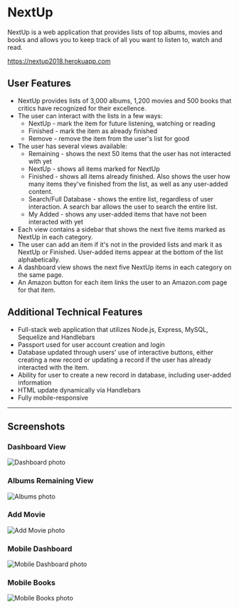 # NextUp
NextUp is a web application that provides lists of top albums, movies and books and allows you to keep track of all you want to listen to, watch and read. 

https://nextup2018.herokuapp.com

## User Features
  * NextUp provides lists of 3,000 albums, 1,200 movies and 500 books that critics have recognized for their excellence.
  * The user can interact with the lists in a few ways:
    * NextUp - mark the item for future listening, watching or reading
    * Finished - mark the item as already finished
    * Remove - remove the item from the user's list for good
  * The user has several views available:
    * Remaining - shows the next 50 items that the user has not interacted with yet
    * NextUp - shows all items marked for NextUp
    * Finished - shows all items already finished. Also shows the user how many items they've finished from the list, as well as any user-added content.
    * Search/Full Database - shows the entire list, regardless of user interaction. A search bar allows the user to search the entire list.
    * My Added - shows any user-added items that have not been interacted with yet
  * Each view contains a sidebar that shows the next five items marked as NextUp in each category.    
  * The user can add an item if it's not in the provided lists and mark it as NextUp or Finished. User-added items appear at the bottom of the list alphabetically. 
  * A dashboard view shows the next five NextUp items in each category on the same page.
  * An Amazon button for each item links the user to an Amazon.com page for that item.

## Additional Technical Features
  * Full-stack web application that utilizes Node.js, Express, MySQL, Sequelize and Handlebars
  * Passport used for user account creation and login
  * Database updated through users' use of interactive buttons, either creating a new record or updating a record if the user has already interacted with the item.
  * Ability for user to create a new record in database, including user-added information
  * HTML update dynamically via Handlebars
  * Fully mobile-responsive
***
## Screenshots
### Dashboard View
![Dashboard photo](https://github.com/JustinL63/NextUp/blob/master/public/images/dashboard.PNG "Dashboard")


### Albums Remaining View
![Albums photo](https://github.com/JustinL63/NextUp/blob/master/public/images/albums.PNG "Albums Remaining")


### Add Movie
![Add Movie photo](https://github.com/JustinL63/NextUp/blob/master/public/images/add.PNG "Add Movie")


### Mobile Dashboard
![Mobile Dashboard photo](https://github.com/JustinL63/NextUp/blob/master/public/images/mobile-dashboard.PNG "Mobile Dashboard")


### Mobile Books
![Mobile Books photo](https://github.com/JustinL63/NextUp/blob/master/public/images/mobile-books.PNG "Mobile Books")



